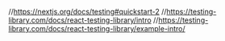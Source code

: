 //https://nextjs.org/docs/testing#quickstart-2
//https://testing-library.com/docs/react-testing-library/intro
//https://testing-library.com/docs/react-testing-library/example-intro/


